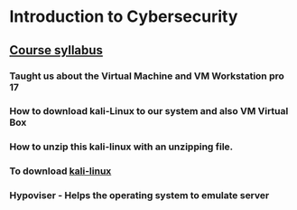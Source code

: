 # Introduction to Cybersecurity
## [Course syllabus](https://dme2wmiz2suov.cloudfront.net/User(90588750)/Course(65774)/Section(283026)/3007950-CYBER_SECURITY_JUNE.pdf?Expires=1717807980&Signature=p3yQ3bn63tKvJq93bFDNMFyy6uqj8mHOzfgb0FoIjNb-7B~9BzyNKsadqoSfdCbzzR1VFq9veBpwaUN171Ay0xv6Ry8p~ICgDu4t9zvzHiF7J4Z17SchYyvK81xG-dZw~gkiUW-Xs-SnnutmkFwR6H-hY2aODxt5mMhby6uLaFQ0kL7QObBEGnVATbYLohn8UCNcj~LLgmkAQWoLNxJP8KQFskwPopSReqCxAHdGbr87KKBMobwyvxQB1hKMS0jNctOPvQyfjHabBMzdfsu9LAFEjQWUX65yM6BmIBM~Ves11d6bX4qgX9ik23ddg6miezBXUQ39JFFWlvDD3ZC2TA__&Key-Pair-Id=APKAIIFZDCEANAVU2VTA)
### Taught us about the Virtual Machine and VM Workstation pro 17
### How to download kali-Linux to our system and also VM Virtual Box
### How to unzip this kali-linux with an unzipping file.
### To download [kali-linux](https:/https://www.kali.org/get-kali/)
### Hypoviser - Helps the operating system to emulate server 
